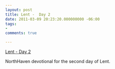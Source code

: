 ```yaml
---
layout: post
title: Lent -  Day 2
date: 2011-03-09 20:23:20.000000000 -06:00
tags:
- 
comments: true

---
```

<p><a href="http://goo.gl/BY6ca">Lent -  Day 2</a>
<div class="link_description">
<p>NorthHaven devotional for the second day of Lent.</p>
</div>
